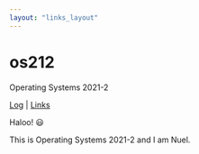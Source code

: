 ```yaml
---
layout: "links_layout"
---
```



# os212

Operating Systems 2021-2

[Log](TXT/mylog.txt) | [Links](links.md)

  

Haloo! 😃

This is Operating Systems 2021-2 and I am Nuel.